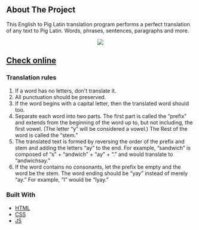<!-- Pig Latin Translator -->
## About The Project

This English to Pig Latin translation program performs a perfect translation of any text to Pig Latin. Words, phrases, sentences, paragraphs and more.

<div align="center">
  <img src="https://firebasestorage.googleapis.com/v0/b/pig-latin-translator-bff07.appspot.com/o/ezgif.com-gif-maker.gif?alt=media&token=3be515ab-8d4b-4542-bd41-eb83e9d915c3" />
</div>

## [**Check online**](https://pig-latin-translator-bff07.web.app/)

### Translation rules
1. If a word has no letters, don't translate it.
2. All punctuation should be preserved.
3. If the word begins with a capital letter, then the translated word should too.
4. Separate each word into two parts. The first part is called the “prefix” and extends from the beginning of the word up to, but not including, the first vowel. (The letter “y” will be considered a vowel.) The Rest of the word is called the “stem.”
5. The translated text is formed by reversing the order of the prefix and stem and adding the letters “ay” to the end. For example, “sandwich” is composed of “s” + “andwich” + “ay” + “.” and would translate to “andwichsay.”
6. If the word contains no consonants, let the prefix be empty and the word be the stem. The word ending should be “yay” instead of merely “ay.” For example, “I” would be “Iyay.”

### Built With

* [HTML](https://www.w3schools.com/html/)
* [CSS](https://www.w3schools.com/css/)
* [JS](https://www.w3schools.com/js/)

